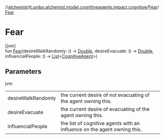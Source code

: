 //[alchemist](../../../index.md)/[it.unibo.alchemist.model.cognitiveagents.impact.cognitive](../index.md)/[Fear](index.md)/[Fear](-fear.md)

# Fear

[jvm]\
fun [Fear](-fear.md)(desireWalkRandomly: () -> [Double](https://kotlinlang.org/api/latest/jvm/stdlib/kotlin/-double/index.html), desireEvacuate: () -> [Double](https://kotlinlang.org/api/latest/jvm/stdlib/kotlin/-double/index.html), influencialPeople: () -> [List](https://kotlinlang.org/api/latest/jvm/stdlib/kotlin.collections/-list/index.html)<[CognitiveAgent](../../it.unibo.alchemist.model.cognitiveagents/-cognitive-agent/index.md)>)

## Parameters

jvm

| | |
|---|---|
| desireWalkRandomly | the current desire of not evacuating of the agent owning this. |
| desireEvacuate | the current desire of evacuating of the agent owning this. |
| influencialPeople | the list of cognitive agents with an influence on the agent owning this. |
